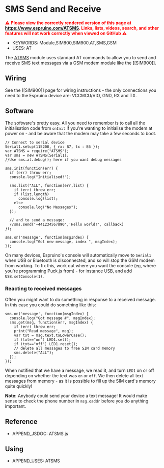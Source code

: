<!--- Copyright (c) 2017 Gordon Williams. See the file LICENSE for copying permission. -->
SMS Send and Receive
====================

<span style="color:red">:warning: **Please view the correctly rendered version of this page at https://www.espruino.com/ATSMS. Links, lists, videos, search, and other features will not work correctly when viewed on GitHub** :warning:</span>

* KEYWORDS: Module,SIM800,SIM900,AT,SMS,GSM
* USES: AT

The [ATSMS](/modules/ATSMS.js) module uses standard AT commands to allow you to send and receive SMS text messages
via a GSM modem module like the [[SIM900]].


Wiring
------

See the [[SIM900]] page for wiring instructions - the only connections you need to the Espruino device are: VCCMCU/VIO, GND, RX and TX.


Software
--------

The software's pretty easy. All you need to remember is to call
all the initialisation code from `onInit` if you're wanting to
initialise the modem at power on - and be aware that the modem
may take a few seconds to boot.


```
// Connect to serial device
Serial1.setup(115200, { rx: B7, tx : B6 });
var ATSMS = require("ATSMS");
var sms = new ATSMS(Serial1);
//Use sms.at.debug(); here if you want debug messages

sms.init(function(err) {
  if (err) throw err;
  console.log("Initialised!");
  
  sms.list("ALL", function(err,list) {
    if (err) throw err;
    if (list.length)
      console.log(list);
    else
      console.log("No Messages");
  });

  // and to send a message: 
  //sms.send('+441234567890','Hello world!', callback)
});

sms.on('message', function(msgIndex) {
  console.log("Got new message, index ", msgIndex);
});
```

On many devices, Espruino's console will automatically move to `Serial1`
when USB or Bluetooth is disconnected, and so will stop the GSM modem
from working. To fix this, work out where you want the console (eg, where
you're programming Puck.js from) - for instance USB, and add `USB.setConsole(1)`.

### Reacting to received messages

Often you might want to do something in response to a received message.
In this case you could do something like this:

```
sms.on('message', function(msgIndex) {
  console.log("Got message #", msgIndex);
  sms.get(msg, function(err, msgIndex) {
    if (err) throw err;
    print("Read message", msg);
    var txt = msg.text.toLowerCase();
    if (txt=="on") LED1.set();
    if (txt=="off") LED1.reset();
    // delete all messages to free SIM card memory
    sms.delete("ALL");
  });
});
```

When notified that we have a message, we read it,
and turn `LED1` on or off depending on whether the
text was `on` or `off`. We then delete all
text messages from memory - as it is possible
to fill up the SIM card's memory quite quickly!

**Note:** Anybody could send your device a text message!
It would make sense to check the phone number in `msg.oaddr`
before you do anything important.


Reference
----------

* APPEND_JSDOC: ATSMS.js

Using
-----

* APPEND_USES: ATSMS
